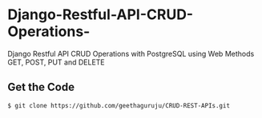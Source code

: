 # Django-Restful-API-CRUD-Operations-
Django Restful API CRUD Operations with PostgreSQL using Web Methods GET, POST, PUT and DELETE

## Get the Code

```
$ git clone https://github.com/geethaguruju/CRUD-REST-APIs.git
```

 
